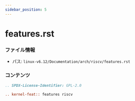 ```yaml
---
sidebar_position: 5
---
```

# features.rst

### ファイル情報

- パス: `linux-v6.12/Documentation/arch/riscv/features.rst`

### コンテンツ

```rst
.. SPDX-License-Identifier: GPL-2.0

.. kernel-feat:: features riscv

```
